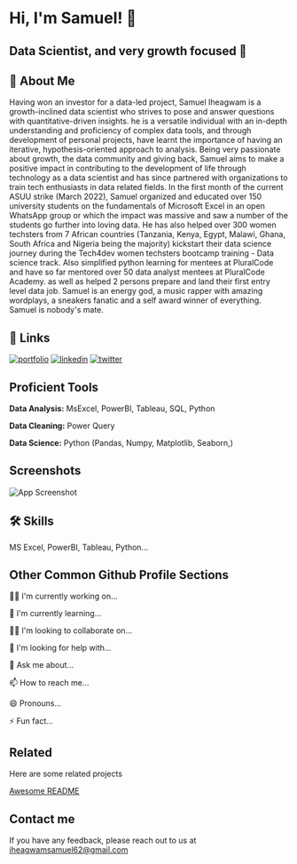 
# Hi, I'm Samuel! 👋


## Data Scientist, and very growth focused 🚀

## 🚀 About Me
Having won an investor for a data-led project, Samuel Iheagwam is a growth-inclined data scientist who strives to pose and answer questions with quantitative-driven insights. he is a versatile individual with an in-depth understanding and proficiency of complex data tools, and through development of personal projects, have learnt the importance of having an iterative, hypothesis-oriented approach to analysis. Being very passionate about growth, the data community and giving back, Samuel aims to make a positive impact in contributing to the development of life through technology as a data scientist and has since partnered with organizations to train tech enthusiasts in data related fields. In the first month of the current ASUU strike (March 2022), Samuel organized and educated over 150 university students on the fundamentals of Microsoft Excel in an open WhatsApp group or which the impact was massive and saw a number of the students go further into loving data. He has also helped over 300 women techsters from 7 African countries (Tanzania, Kenya, Egypt, Malawi, Ghana, South Africa and Nigeria being the majority) kickstart their data science journey during the Tech4dev women techsters bootcamp training - Data science track. Also simplified python learning for mentees at PluralCode and have so far mentored over 50 data analyst mentees at PluralCode Academy. as well as helped 2 persons prepare and land their first entry level data job. Samuel is an energy god, a music rapper with amazing wordplays, a sneakers fanatic and a self award winner of everything. Samuel is nobody's mate.


## 🔗 Links
[![portfolio](https://img.shields.io/badge/my_portfolio-000?style=for-the-badge&logo=ko-fi&logoColor=white)](https://samueliheagwam.com/)
[![linkedin](https://img.shields.io/badge/linkedin-0A66C2?style=for-the-badge&logo=linkedin&logoColor=white)](https://www.linkedin.com/samueliheagwam)
[![twitter](https://img.shields.io/badge/twitter-1DA1F2?style=for-the-badge&logo=twitter&logoColor=white)](https://twitter.com/manlikesiq)


## Proficient Tools

**Data Analysis:** MsExcel, PowerBI, Tableau, SQL, Python

**Data Cleaning:** Power Query

**Data Science:** Python (Pandas, Numpy, Matplotlib, Seaborn,)


## Screenshots

![App Screenshot](https://via.placeholder.com/468x300?text=App+Screenshot+Here)


## 🛠 Skills
MS Excel, PowerBI, Tableau, Python...


## Other Common Github Profile Sections
👩‍💻 I'm currently working on...

🧠 I'm currently learning...

👯‍♀️ I'm looking to collaborate on...

🤔 I'm looking for help with...

💬 Ask me about...

📫 How to reach me...

😄 Pronouns...

⚡️ Fun fact...


## Related

Here are some related projects

[Awesome README](https://github.com/matiassingers/awesome-readme)


## Contact me

If you have any feedback, please reach out to us at iheagwamsamuel62@gmail.com

